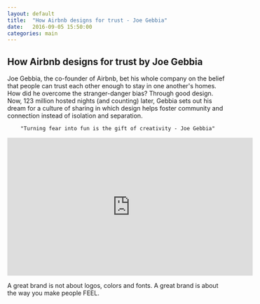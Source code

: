 ```yaml
---
layout: default
title:  "How Airbnb designs for trust - Joe Gebbia"
date:   2016-09-05 15:50:00
categories: main
---
```


<h2><span>How Airbnb designs for trust by Joe Gebbia</span></h2>

Joe Gebbia, the co-founder of Airbnb, bet his whole company on the belief that people can trust each other enough to stay in one another's homes. How did he overcome the stranger-danger bias? Through good design. Now, 123 million hosted nights (and counting) later, Gebbia sets out his dream for a culture of sharing in which design helps foster community and connection instead of isolation and separation.


<pre style="text-align:center"><code>"Turning fear into fun is the gift of creativity - Joe Gebbia"</code></pre>


<div class="video-container"><iframe width="560" height="315" src="https://www.youtube.com/embed/16cM-RFid9U?rel=0&amp;showinfo=0" frameborder="0" allowfullscreen></iframe></div>


A great brand is not about logos, colors and fonts. A great brand is about the way you make people FEEL.





